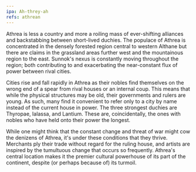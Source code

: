 ```yaml
---
ipa: Ah-threy-ah
refs: athrean
---
```


Athrea is less a country and more a roiling mass of ever-shifting alliances and backstabbing between short-lived duchies. The populace of Athrea is concentrated in the densely forested region central to western Althane but there are claims in the grassland areas further west and the mountainous region to the east. Sunnok's nexus is constantly moving throughout the region; both contributing to and exacerbating the near-constant flux of power between rival cities.

Cities rise and fall rapidly in Athrea as their nobles find themselves on the wrong end of a spear from rival houses or an internal coup. This means that while the physical structures may be old, their governments and rulers are young. As such, many find it convenient to refer only to a city by name instead of the current house in power. The three strongest duchies are Thyropae, Ialassa, and Lantium. These are, coincidentally, the ones with nobles who have held onto their power the longest.

While one might think that the constant change and threat of war might cow the denizens of Athrea, it's under these conditions that they thrive. Merchants ply their trade without regard for the ruling house, and artists are inspired by the tumultuous change that occurs so frequently. Athrea's central location makes it the premier cultural powerhouse of its part of the continent, despite (or perhaps because of) its turmoil.
